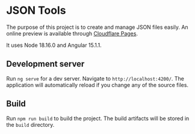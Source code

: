 # JSON Tools

The purpose of this project is to create and manage JSON files easily. An online preview is available through [Cloudflare Pages](https://json-tools.pages.dev/json-editor).

It uses Node 18.16.0 and Angular 15.1.1.

## Development server

Run `ng serve` for a dev server. Navigate to `http://localhost:4200/`. The application will automatically reload if you change any of the source files.

## Build

Run `npm run build` to build the project. The build artifacts will be stored in the `build` directory.
